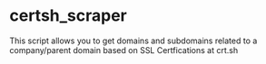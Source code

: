# certsh_scraper
This script allows you to get domains and subdomains related to a company/parent domain based on SSL Certfications at crt.sh
